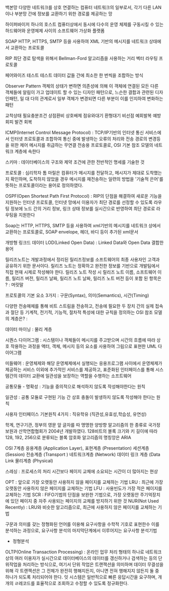 백본망
다양한 네트워크를 상호 연결하는 컴퓨터 네트워크의 일부로서,
각기 다른 LAN이나 부분망 간에 정보를 교환하기 위한 경로를 제공하는 망

하이퍼바이저
하나의 호스트 컴퓨터상에서 동시에 다수의 운영 체제를 구동시킬 수 있는
하드웨어와 운영체제 사이의 소프트웨어 가상화 플랫폼

SOAP
HTTP, HTTPS, SMTP 등을 사용하여 XML 기반의 메시지를 네트워크 상태에서 교환하는 프로토콜

RIP
최단 경로 탐색을 위해서 Bellman-Ford 알고리즘을 사용하는 거리 벡터 라우팅 프로토콜

페어와이즈 테스트
테스트 데이터 값들 간에 최소한 한 번씩을 조합하는 방식

Observer Pattern
객체의 상태가 변하면 의존성에 의해 이 객체에 연결된 모든 다른 객체들에 알림이 가고
업데이트 할 수 있는 디자인 패턴으로, 느슨한 결합과 관련된 디자인패턴,
일 대 다의 관계로서 일부 객체가 변경되면 다른 부분이 이를 인지하여 변화하는 패턴

교착상태 필요충분조건 상점환비
상호배제 점유와대기 환형대기 비선점
예회발복
예방 회피 발견 회복

ICMP(Internet Control Message Protocol) : TCP/IP기반의 인터넷 통신 서비스에서 인터넷 프로토콜과 조합하여 통신 중에 발생하는 오류의 처리와 전송 경로의 변경등을 위한 제어 메시지를 취급하는 무연결 전송용 프로토콜로, OSI 기본 참조 모델의 네트워크 계층에 속한다

스키마 : 데이터베이스의 구조와 제약 조건에 관한 전반적인 명세를 기술한 것

프로토콜 : 심리학자 톰 마릴은 컴퓨터가 메시지를 전달하고, 메시지가 제대로 도착했는지 확인하며, 도착하지 않았을 경우 메시지를 재전송하는 일련의 방법을 '기술적 은어'를 뜻하는 프로토콜이라는 용어로 정의하였다.

OSPF(Open Shortest Path First Protocol) : RIP의 단점을 해결하여 새로운 기능을 지원하는 인터넷 프로토콜, 인터넷 망에서 이용자가 최단 경로를 선정할 수 있도록 라우팅 정보에 노드 간의 거리 정보, 링크 상태 정보를 실시간으로 반영하여 최단 경로로 라우팅을 지원한다

Soap는 HTTP, HTTPS, SMTP 등을 사용하여 xml기반의 메시지를 네트워크 상에서 교환하는 프로토콜로, SOAP envelope, 헤더, 바디 등이 추가된 xml문서

개방형 링크드 데이터 LOD(Linked Open Data) : Linked Data와 Open Data 결합한 용어

릴리즈노트는 개발과정에서 정리된 릴리즈정보를 소프트웨어의 최종 사용자인 고객과 공유하기 위한 문서이다. 릴리즈 노트는 정확하고 완전한 정보를 기반으로 개발팀에서 직접 현재 시제로 작성해야 한다. 릴리즈 노트 작성 시 릴리즈 노트 이름, 소프트웨어 이름, 릴리즈 버전, 릴리즈 날짜, 릴리즈 노트 날짜, 릴리즈 노트 버전 등이 포함 된 항목은 ? : 머릿말

프로토콜의 기본 요소 3가지 : 구문(Syntax), 의미(Semantics), 시간(Timing)

다양한 전송매체를 통해 비트 스트림을 전송하고, 전송에 필요한 두 장치 간의 실제 접속과 절단 등 기계적, 전기적, 기능적, 절차적 특성에 대한 규칙을 정의하는 OSI 참조 모델의 계층은? :

데이터 마이닝 : 물리 계층

시퀀스 다이어그램 : 시스템이나 객체들이 메시지를 주고받으며 시간의 흐름에 따라 상호 작용하는 과정을 액터, 객체, 메시지 등의 요소를 사용하여 그림으로 표현한 UML 다이어그램

미들웨어 : 운영체제와 해당 운영체제에서 실행되는 응용프로그램 사이에서 운영체제가 제공하는 서비스 이외에 추가적인 서비스를 제공하고, 표준화된 인터페이스를 통해 시스템간의 데이터 교환에 일관성을 보장하는 역할을 수행하는 소프트웨어

공통모듈 - 명확성 : 기능을 중의적으로 해석하지 않도록 작성해야한다는 원칙

일관성 : 공통 모듈로 구현된 기능 간 상호 충돌이 발생하지 않도록 작성해야 한다는 원칙

사용자 인터페이스 기본원칙 4가지 : 직유학유 (직관성,유효성,학습성, 유연성)

학계, 연구기관, 정부의 영문 앞 글자를 따 명명한 양방향 알고리즘의 한 종류로 국가정보원과 산학연합협회가 2004년 개발하였다. 128비트의 블록 크기와 키 길이에 따라 128, 192, 256으로 분류되는 블록 암호화 알고리즘의 명칭앙은 ARIA

OSI 7계층
응용계층 (Application Layer),
표현계층 (Presentation)
세션계층 (Session)
전송계층 (Transport )
네트워크계층 (Network)
데이터 링크 계층 (Data Link
물리계층 (Physical)

스레싱 : 프로세스의 처리 시간보다
페이지 교체에 소요되는 시간이 더 많아지는 현상

OPT : 앞으로 가장 오랫동안 사용하지 않을 페이지를 교체하는 기법
LRU : 최근에 가장 오랫동안 사용하지 않은 페이지를 교체하는 기법
LFU : 사용빈도가 가장 적은 페이지를 교체하는 기법
SCR : FIFO기법의 단점을 보완한 기법으로,
가장 오랫동안 주기억장치에 있던 페이지 중
자주 사용되는 페이지의 교체를 방지하기 위한 것
NUR(Not Used Recently) : LRU와 비슷한 알고리즘으로,
최근에 사용하지 않은 페이지를 교체하는 기법

구문과 의미를 갖는 정형화된 언어를 이용해 요구사항을 수학적 기호로
표현한수 이를 분석하는 과정으로,
요구사항 분석의 마지막단계에서 이루어지는 요구사항 분석기법

- 정형분석

OLTP(Online Transaction Processing) : 온라인 업무 처리 형태의 하나로
네트워크상의 여러 이용자가 실시간으로 데이터베이스의 데이터를
갱신하거나 검색하는 등의 단위작업을 처리하는 방식으로, 여기서 단위 작업은 트랜잭션을 의미하며 데이터 무결성을 위해 각 트랜잭션은 그 전체가 완전히 행해지든지,
아니면 전혀 행해지지 않든지 둘 중 하나가 되도록 처리되어야 한다. 잇 시스템은 일반적으로 빠른 응답시간을 요구하며,
개개의 ㄹ레코드를 효율적으로 조회하고 수정할 수 있도록 정규화한다.
